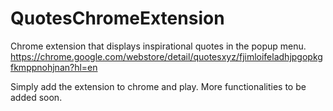 # QuotesChromeExtension
Chrome extension that displays inspirational quotes in the popup menu.
https://chrome.google.com/webstore/detail/quotesxyz/fjimloifeladhjpgopkgfkmppnohjnan?hl=en

Simply add the extension to chrome and play.
More functionalities to be added soon.
